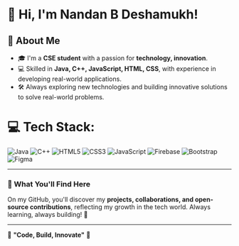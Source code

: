 # 👋 Hi, I'm Nandan B Deshamukh!  

## 🚀 About Me  
- 🎓 I'm a **CSE student** with a passion for **technology, innovation**.  
- 💻 Skilled in **Java, C++, JavaScript, HTML, CSS**, with experience in developing real-world applications.  
- 🛠️ Always exploring new technologies and building innovative solutions to solve real-world problems.

# 💻 Tech Stack:
 ![Java](https://img.shields.io/badge/java-%23ED8B00.svg?style=for-the-badge&logo=openjdk&logoColor=white) ![C++](https://img.shields.io/badge/c++-%2300599C.svg?style=for-the-badge&logo=c%2B%2B&logoColor=white) ![HTML5](https://img.shields.io/badge/html5-%23E34F26.svg?style=for-the-badge&logo=html5&logoColor=white) ![CSS3](https://img.shields.io/badge/css3-%231572B6.svg?style=for-the-badge&logo=css3&logoColor=white)   ![JavaScript](https://img.shields.io/badge/javascript-%23323330.svg?style=for-the-badge&logo=javascript&logoColor=%23F7DF1E) ![Firebase](https://img.shields.io/badge/firebase-%23039BE5.svg?style=for-the-badge&logo=firebase) ![Bootstrap](https://img.shields.io/badge/bootstrap-%238511FA.svg?style=for-the-badge&logo=bootstrap&logoColor=white) ![Figma](https://img.shields.io/badge/Figma-Design-%23F24E1E?style=for-the-badge&logo=figma&logoColor=white)


---

### 🌱 What You'll Find Here  
On my GitHub, you'll discover my **projects, collaborations, and open-source contributions**, reflecting my growth in the tech world. Always learning, always building! 🚀   

---

🚀 **"Code, Build, Innovate"** 🚀  

